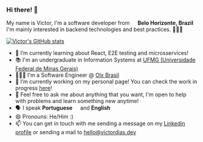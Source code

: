 ### Hi there! 👋
My name is Victor, I'm a software developer from <img src="https://image.flaticon.com/icons/svg/197/197386.svg" width="13"/> <b>Belo Horizonte, Brazil</b> <br/>
I'm mainly interested in backend technologies and best practices. 👨🏻‍💻

[![Victor's GitHub stats](https://github-readme-stats.vercel.app/api?username=victormagalhaess&theme=nightowl&show_icons=true)](https://github.com/victormagalhaess)

- 🌱 I’m currently learning about React, E2E testing and microsservices!
- 📚 I'm an undergraduate in Information Systems at <a href="ufmg.br" target="_blank"> UFMG (Universidade Federal de Minas Gerais) </a>
- 👨🏻‍💻 I'm a Software Engineer @ <a href="olx.com.br" targe="_blank"> Olx Brasil </a>
- 🔭 I’m currently working on my personal page! You can check the work in progress <a href="https://victordias.dev" target="_blank">here</a>!
- 💬 Feel free to ask me about anything that you want, I'm open to help with problems and learn something new anytime!
- 🗣 I speak <b>Portuguese</b> <img src="https://image.flaticon.com/icons/svg/197/197386.svg" width="13"/> and <b>English</b> <img src="https://www.svgrepo.com/show/110211/united-kingdom.svg" width="13"/>
- 😄 Pronouns: He/Him :)
- 📫 You can get in touch with me sending a message on my <a href="https://www.linkedin.com/in/victorhugofariadias/" target="_blank">Linkedin profile</a> or sending a mail to <a href="mailto:hello@victordias.dev" target="_blank">hello@victordias.dev</a>
